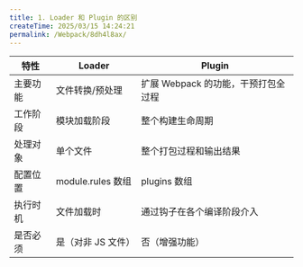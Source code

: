 ```yaml
---
title: 1. Loader 和 Plugin 的区别
createTime: 2025/03/15 14:24:21
permalink: /Webpack/8dh4l8ax/
---
```


| 特性     | Loader             | Plugin                              |
| -------- | ------------------ | ----------------------------------- |
| 主要功能 | 文件转换/预处理    | 扩展 Webpack 的功能，干预打包全过程 |
| 工作阶段 | 模块加载阶段       | 整个构建生命周期                    |
| 处理对象 | 单个文件           | 整个打包过程和输出结果              |
| 配置位置 | module.rules 数组  | plugins 数组                        |
| 执行时机 | 文件加载时         | 通过钩子在各个编译阶段介入          |
| 是否必须 | 是（对非 JS 文件） | 否（增强功能）                      |
